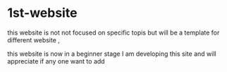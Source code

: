 # 1st-website

this website is not not focused on specific topis but will be a template for different website ,

this website is now in a beginner stage 
I am developing this site and will appreciate if any one want to add


